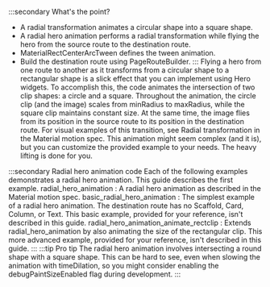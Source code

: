 :::secondary What's the point?
* A radial transformation animates a circular shape into a square
    shape.
* A radial hero animation performs a radial transformation while
    flying the hero from the source route to the destination route.
* MaterialRectCenter­Arc­Tween defines the tween animation.
* Build the destination route using PageRouteBuilder.
:::
Flying a hero from one route to another as it transforms
from a circular shape to a rectangular shape is a slick
effect that you can implement using Hero widgets.
To accomplish this, the code animates the intersection of
two clip shapes: a circle and a square.
Throughout the animation, the circle clip (and the image)
scales from minRadius to maxRadius, while the square
clip maintains constant size. At the same time,
the image flies from its position in the source route to its
position in the destination route. For visual examples
of this transition, see Radial transformation
in the Material motion spec.
This animation might seem complex (and it is), but you can customize the
provided example to your needs. The heavy lifting is done for you.

:::secondary Radial hero animation code
Each of the following examples demonstrates a radial hero animation.
This guide describes the first example.
radial_hero_animation
: A radial hero animation as described in the Material motion spec.
basic_radial_hero_animation
: The simplest example of a radial hero animation. The destination
  route has no Scaffold, Card, Column, or Text.
  This basic example, provided for your reference, isn't
  described in this guide.
radial_hero_animation_animate_rectclip
: Extends radial_hero_animation by also animating the size of the
  rectangular clip. This more advanced example,
  provided for your reference, isn't described in this guide.
:::
:::tip Pro tip
The radial hero animation involves intersecting a round shape with
a square shape. This can be hard to see, even when slowing
the animation with timeDilation, so you might consider enabling
the debugPaintSizeEnabled flag during development.
:::
